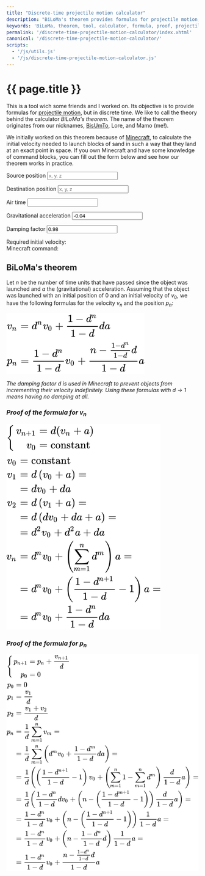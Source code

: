 ```yaml
---
title: "Discrete-time projectile motion calculator"
description: "BiLoMa's theorem provides formulas for projectile motion, but in discrete time. An online tool is provided to calculate the initial velocity given range and gravity."
keywords: 'BiLoMa, theorem, tool, calculator, formula, proof, projectile motion, projectile, motion, initial velocity, velocity, position, displacement, discrete time, discrete'
permalink: '/discrete-time-projectile-motion-calculator/index.xhtml'
canonical: '/discrete-time-projectile-motion-calculator/'
scripts:
  - '/js/utils.js'
  - '/js/discrete-time-projectile-motion-calculator.js'
---
```


# {{ page.title }} #
This is a tool wich some friends and I worked on. Its objective is to provide formulas for
[projectile motion](https://en.wikipedia.org/wiki/Projectile_motion), but in discrete time. We like to call the
theory behind the calculator _BiLoMa's theorem_. The name of the theorem originates from our nicknames,
[BisUmTo](https://bisumto.it/), Lore, and Mamo (me!).

We initially worked on this theorem because of [Minecraft](https://www.minecraft.net/), to calculate the initial
velocity needed to launch blocks of sand in such a way that they land at an exact point in
space. If you own Minecraft and have some knowledge of command blocks, you can fill out the form
below and see how our theorem works in practice.

<form id="discrete-time-projectile-motion-calculator">
	<p>
		<label for="discrete-time-projectile-motion-calculator-source-pos">Source position</label>
		<input id="discrete-time-projectile-motion-calculator-source-pos" name="source-pos" required="required" placeholder="x, y, z" spellcheck="false" />
	</p>
	<p>
		<label for="discrete-time-projectile-motion-calculator-destination-pos">Destination position</label>
		<input id="discrete-time-projectile-motion-calculator-destination-pos" name="destination-pos" required="required" placeholder="x, y, z" spellcheck="false" />
	</p>
	<p>
		<label for="discrete-time-projectile-motion-calculator-air-time">Air time</label>
		<input id="discrete-time-projectile-motion-calculator-air-time" name="air-time" required="required" spellcheck="false" />
	</p>
	<p>
		<label for="discrete-time-projectile-motion-calculator-acceleration">Gravitational acceleration</label>
		<input id="discrete-time-projectile-motion-calculator-acceleration" name="acceleration" required="required" spellcheck="false" value="-0.04" />
	</p>
	<p>
		<label for="discrete-time-projectile-motion-calculator-damping">Damping factor</label>
		<input id="discrete-time-projectile-motion-calculator-damping" name="damping" required="required" spellcheck="false" value="0.98" />
	</p>
	<p>
		<label for="discrete-time-projectile-motion-calculator-result">Required initial velocity:</label>
		<output id="discrete-time-projectile-motion-calculator-result" name="result"></output>
		<br />
		<label for="discrete-time-projectile-motion-calculator-command">Minecraft command:</label>
		<code><output id="discrete-time-projectile-motion-calculator-command" name="command"></output></code>
	</p>
</form>

## BiLoMa's theorem ##
Let <i>n</i> be the number of time units that have passed since the object was launched and <i>a</i> the
(gravitational) acceleration. Assuming that the object was launched with an initial position of 0 and an initial
velocity of <i>v</i><sub>0</sub>, we have the following formulas for the velocity <i>v<sub>n</sub></i> and the position
<i>p<sub>n</sub><i>:

![BiLoMa’s theorem](/img/discrete-time-projectile-motion-calculator/theorem.svg)

The damping factor <i>d</i> is used in Minecraft to prevent objects from incrementing their velocity indefinitely.
Using these formulas with <i>d</i> → 1 means having no damping at all.

### Proof of the formula for <i>v<sub>n</sub></i> ###
![Proof of the formula for vn](/img/discrete-time-projectile-motion-calculator/vn-proof.svg)

### Proof of the formula for <i>p<sub>n</sub></i> ###
![Proof of the formula for pn](/img/discrete-time-projectile-motion-calculator/pn-proof.svg)
